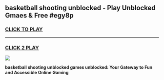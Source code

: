 
## basketball shooting unblocked - Play Unblocked Gmaes & Free #egy8p
<h3>
<a href="https://news.freeplayer.one?title=basketball_shooting_unblocked&ref=24F">CLICK TO PLAY</a></h3>
<hr>

<h3>
<a href="https://news.freeplayer.one?title=basketball_shooting_unblocked&ref=24F">CLICK 2 PLAY</a>
  
</h3>

<a href="https://news.freeplayer.one?title=basketball_shooting_unblocked&ref=24F/"><img src="https://clearcache.store/games.png"></a>


**basketball shooting unblocked games unblocked: Your Gateway to Fun and Accessible Online Gaming**
